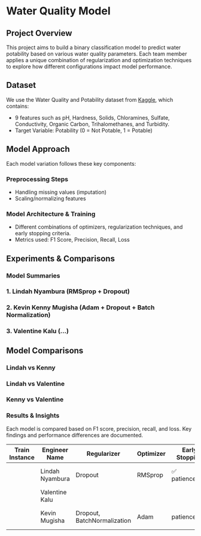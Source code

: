 # Water Quality Model

## Project Overview

This project aims to build a binary classification model to predict water potability based on various water quality parameters. Each team member applies a unique combination of regularization and optimization techniques to explore how different configurations impact model performance.

## Dataset

We use the Water Quality and Potability dataset from [Kaggle](https://www.kaggle.com/datasets/uom190346a/water-quality-and-potability?select=water_potability.csv), which contains:

- 9 features such as pH, Hardness, Solids, Chloramines, Sulfate, Conductivity, Organic Carbon, Trihalomethanes, and Turbidity.
- Target Variable: Potability (0 = Not Potable, 1 = Potable)

## Model Approach

Each model variation follows these key components:

### Preprocessing Steps

- Handling missing values (imputation)
- Scaling/normalizing features

### Model Architecture & Training

- Different combinations of optimizers, regularization techniques, and early stopping criteria.
- Metrics used: F1 Score, Precision, Recall, Loss

## Experiments & Comparisons
### Model Summaries
### 1. Lindah Nyambura (RMSprop + Dropout)


### 2. Kevin Kenny Mugisha (Adam + Dropout + Batch Normalization)


### 3. Valentine Kalu (...)


## Model Comparisons
### Lindah vs Kenny


### Lindah vs Valentine


### Kenny vs Valentine




### Results & Insights

Each model is compared based on F1 score, precision, recall, and loss. Key findings and performance differences are documented.


| **Train Instance** | **Engineer Name** | **Regularizer**             | **Optimizer** | **Early Stopping** | **Dropout Rate** | **Accuracy** | **F1 Score**     | **Recall**       | **Precision**    |
| ------------------ | ----------------- | --------------------------- | ------------- | ------------------ | ---------------- | ------------ | ---------------- | ---------------- | ---------------- |
|                    | Lindah Nyambura   | Dropout                     | RMSprop       | ✅ patience=10     | 0.3 → 0.2 → 0.1  | 66%          | 0.74(0), 0.52(1) | 0.76(0), 0.49(1) | 0.71(0), 0.55(1) |
|                    | Valentine Kalu    |                             |               |                    |                  |              |                  |                  |                  |
|                    | Kevin Mugisha     | Dropout, BatchNormalization | Adam          | patience=50        | 0.2              | 70%          | 79%(0), 44%(1)   | 92%(0), 32%(1)   | 69%(0), 71%(1)   |



